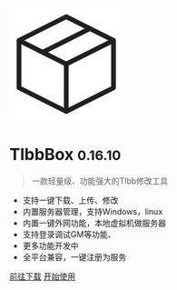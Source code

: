 ![logo](hezilogo.png)

# TlbbBox <small>0.16.10</small>

> 一款轻量级、功能强大的Tlbb修改工具

- 支持一键下载、上传、修改
- 内置服务器管理，支持Windows，linux
- 内置一键外网功能，本地虚拟机做服务器 
- 支持登录调试GM等功能、
- 更多功能开发中
- 全平台兼容，一键注册为服务


[前往下载](https://github.com/ehang-io/nps/)
[开始使用](#nps)



